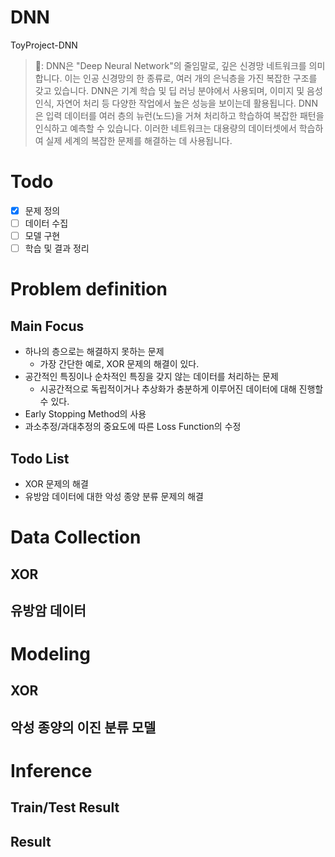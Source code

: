# DNN
ToyProject-DNN

> 🤖: DNN은 "Deep Neural Network"의 줄임말로, 깊은 신경망 네트워크를 의미합니다. 이는 인공 신경망의 한 종류로, 여러 개의 은닉층을 가진 복잡한 구조를 갖고 있습니다. DNN은 기계 학습 및 딥 러닝 분야에서 사용되며, 이미지 및 음성 인식, 자연어 처리 등 다양한 작업에서 높은 성능을 보이는데 활용됩니다. DNN은 입력 데이터를 여러 층의 뉴런(노드)을 거쳐 처리하고 학습하여 복잡한 패턴을 인식하고 예측할 수 있습니다. 이러한 네트워크는 대용량의 데이터셋에서 학습하여 실제 세계의 복잡한 문제를 해결하는 데 사용됩니다.

# Todo
- [x] 문제 정의
- [ ] 데이터 수집
- [ ] 모델 구현
- [ ] 학습 및 결과 정리

# Problem definition
## Main Focus
- 하나의 층으로는 해결하지 못하는 문제
  - 가장 간단한 예로, XOR 문제의 해결이 있다.
- 공간적인 특징이나 순차적인 특징을 갖지 않는 데이터를 처리하는 문제
  - 시공간적으로 독립적이거나 추상화가 충분하게 이루어진 데이터에 대해 진행할 수 있다.
- Early Stopping Method의 사용
- 과소추정/과대추정의 중요도에 따른 Loss Function의 수정

## Todo List
- XOR 문제의 해결
- 유방암 데이터에 대한 악성 종양 분류 문제의 해결

# Data Collection
## XOR

## 유방암 데이터

# Modeling
## XOR

## 악성 종양의 이진 분류 모델

# Inference
## Train/Test Result

## Result
